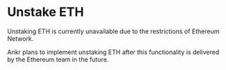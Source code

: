 # Unstake ETH

Unstaking ETH is currently unavailable due to the restrictions of Ethereum Network.

Ankr plans to implement unstaking ETH after this functionality is delivered by the Ethereum team in the future.


